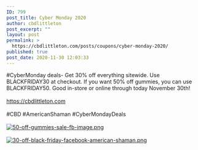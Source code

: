 ```yaml
---
ID: 799
post_title: Cyber Monday 2020
author: cbdlittleton
post_excerpt: ""
layout: post
permalink: >
  https://cbdlittleton.com/posts/coupons/cyber-monday-2020/
published: true
post_date: 2020-11-30 12:03:33
---
```

<html><head></head><body>
#CyberMonday deals- Get 30% off everything sitewide. Use BLACKFRIDAY30 at checkout. If you want 50% off gummies, you can use BLACKFRIDAY50. Good in-store or online through today November 30th!<br /><br /><a href="https://cbdlittleton.com">https://cbdlittleton.com</a><span> </span> <br /><br />#CBD #AmericanShaman #CyberMondayDeals
</body>
</html><br/><br/><a href="https://snd-videos.s3.amazonaws.com/288012/1606762950762.png"  title="50-off-gummies-sale-fb-image.png" ><img src="https://snd-videos.s3.amazonaws.com/288012/1606762950762.png" alt="50-off-gummies-sale-fb-image.png" title="50-off-gummies-sale-fb-image.png" /></a><br/><br/><a href="https://cbdlittleton.com/wp-content/uploads/2020/11/1606762950766.png"  title="30-off-black-friday-facebook-american-shaman.png" ><img src="https://cbdlittleton.com/wp-content/uploads/2020/11/1606762950766.png" alt="30-off-black-friday-facebook-american-shaman.png" title="30-off-black-friday-facebook-american-shaman.png" /></a>